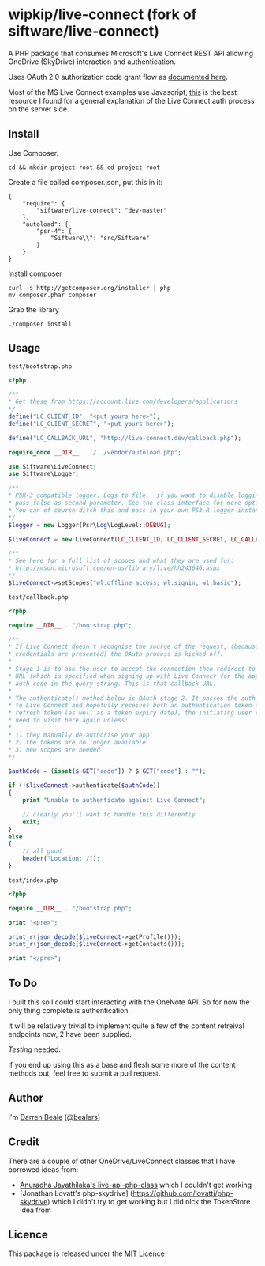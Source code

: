 # wipkip/live-connect (fork of siftware/live-connect)

A PHP package that consumes Microsoft's Live Connect REST API allowing OneDrive (SkyDrive) interaction and authentication.

Uses OAuth 2.0 authorization code grant flow as [documented here](http://msdn.microsoft.com/en-us/library/live/hh243647.aspx).

Most of the MS Live Connect examples use Javascript, [this](http://msdn.microsoft.com/en-us/library/live/hh243649.aspx) is the best resource I found for a general explanation of the Live Connect auth process on the server side.

## Install

Use Composer.

    cd && mkdir project-root && cd project-root

Create a file called composer.json, put this in it:

    {
        "require": {
            "siftware/live-connect": "dev-master"
        },
        "autoload": {
            "psr-4": {
                "Siftware\\": "src/Siftware"
            }
        }
    }

Install composer

    curl -s http://getcomposer.org/installer | php
    mv composer.phar composer

Grab the library

    ./composer install


## Usage

`test/bootstrap.php`

```php
<?php

/**
* Get these from https://account.live.com/developers/applications
*/
define("LC_CLIENT_ID", "<put yours here>");
define("LC_CLIENT_SECRET", "<put yours here>");

define("LC_CALLBACK_URL", "http://live-connect.dev/callback.php");

require_once __DIR__ . '/../vendor/autoload.php';

use Siftware\LiveConnect;
use Siftware\Logger;

/**
* PSR-3 compatible logger. Logs to file,  if you want to disable logging then just
* pass false as second parameter. See the class interface for more options.
* You can of course ditch this and pass in your own PS3-R logger instance
*/
$logger = new Logger(Psr\Log\LogLevel::DEBUG);

$liveConnect = new LiveConnect(LC_CLIENT_ID, LC_CLIENT_SECRET, LC_CALLBACK_URL, $logger);

/**
* See here for a full list of scopes and what they are used for:
* http://msdn.microsoft.com/en-us/library/live/hh243646.aspx
*/
$liveConnect->setScopes("wl.offline_access, wl.signin, wl.basic");
```

`test/callback.php`

```php
<?php

require __DIR__ . "/bootstrap.php";

/**
* If Live Connect doesn't recognise the source of the request, (because no
* credentials are presented) the OAuth process is kicked off.
*
* Stage 1 is to ask the user to accept the connection then redirect to the callback
* URL (which is specified when signing up with Live Connect for the app) with the
* auth code in the query string. This is that callback URL.
*
* The authenticate() method below is OAuth stage 2. It passes the auth code back
* to Live Connect and hopefully receives both an authentication token and also a
* refresh token (as well as a token expiry date), the initiating user shouldn't
* need to visit here again unless:
*
* 1) they manually de-authorise your app
* 2) the tokens are no longer available
* 3) new scopes are needed
*/

$authCode = (isset($_GET["code"]) ? $_GET["code"] : "");

if (!$liveConnect->authenticate($authCode))
{
    print "Unable to authenticate against Live Connect";

    // clearly you'll want to handle this differently
    exit;
}
else
{
    // all good
    header("Location: /");
}
```

`test/index.php`

```php
<?php

require __DIR__ . "/bootstrap.php";

print "<pre>";

print_r(json_decode($liveConnect->getProfile()));
print_r(json_decode($liveConnect->getContacts()));

print "</pre>";
```

## To Do

I built this so I could start interacting with the OneNote API. So for now the only thing complete is authentication.

It will be relatively trivial to implement quite a few of the content retreival endpoints now, 2 have been supplied.

*Testing* needed.

If you end up using this as a base and flesh some more of the content methods out, feel free to submit a pull request.

## Author

I'm [Darren Beale](http://beale.rs) ([@bealers](http://twitter.com/bealers))

## Credit

 There are a couple of other OneDrive/LiveConnect classes that I have borrowed ideas from:

  - [Anuradha Jayathilaka's live-api-php-class](https://github.com/astroanu/live-api-php-class) which I couldn't get working
  - [Jonathan Lovatt's php-skydrive] (https://github.com/lovattj/php-skydrive) which I didn't try to get working but I did nick the TokenStore idea from

## Licence

 This package is released under the [MIT Licence](http://opensource.org/licenses/MIT)
